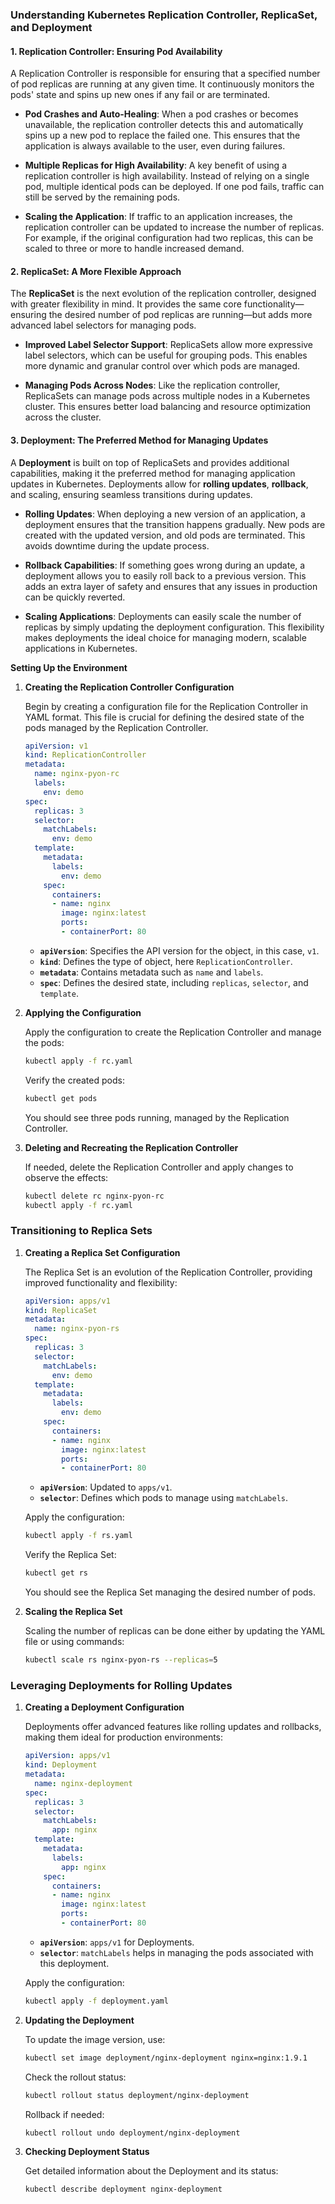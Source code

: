 ### Understanding Kubernetes Replication Controller, ReplicaSet, and Deployment

#### 1. **Replication Controller: Ensuring Pod Availability**

A Replication Controller is responsible for ensuring that a specified number of pod replicas are running at any given time. It continuously monitors the pods' state and spins up new ones if any fail or are terminated.

- **Pod Crashes and Auto-Healing**: When a pod crashes or becomes unavailable, the replication controller detects this and automatically spins up a new pod to replace the failed one. This ensures that the application is always available to the user, even during failures.
  
- **Multiple Replicas for High Availability**: A key benefit of using a replication controller is high availability. Instead of relying on a single pod, multiple identical pods can be deployed. If one pod fails, traffic can still be served by the remaining pods.

- **Scaling the Application**: If traffic to an application increases, the replication controller can be updated to increase the number of replicas. For example, if the original configuration had two replicas, this can be scaled to three or more to handle increased demand.



#### 2. **ReplicaSet: A More Flexible Approach**

The **ReplicaSet** is the next evolution of the replication controller, designed with greater flexibility in mind. It provides the same core functionality—ensuring the desired number of pod replicas are running—but adds more advanced label selectors for managing pods.

- **Improved Label Selector Support**: ReplicaSets allow more expressive label selectors, which can be useful for grouping pods. This enables more dynamic and granular control over which pods are managed.

- **Managing Pods Across Nodes**: Like the replication controller, ReplicaSets can manage pods across multiple nodes in a Kubernetes cluster. This ensures better load balancing and resource optimization across the cluster.


#### 3. **Deployment: The Preferred Method for Managing Updates**

A **Deployment** is built on top of ReplicaSets and provides additional capabilities, making it the preferred method for managing application updates in Kubernetes. Deployments allow for **rolling updates**, **rollback**, and scaling, ensuring seamless transitions during updates.

- **Rolling Updates**: When deploying a new version of an application, a deployment ensures that the transition happens gradually. New pods are created with the updated version, and old pods are terminated. This avoids downtime during the update process.

- **Rollback Capabilities**: If something goes wrong during an update, a deployment allows you to easily roll back to a previous version. This adds an extra layer of safety and ensures that any issues in production can be quickly reverted.

- **Scaling Applications**: Deployments can easily scale the number of replicas by simply updating the deployment configuration. This flexibility makes deployments the ideal choice for managing modern, scalable applications in Kubernetes.

**Setting Up the Environment**

1. **Creating the Replication Controller Configuration**

   Begin by creating a configuration file for the Replication Controller in YAML format. This file is crucial for defining the desired state of the pods managed by the Replication Controller.

   ```yaml
   apiVersion: v1
   kind: ReplicationController
   metadata:
     name: nginx-pyon-rc
     labels:
       env: demo
   spec:
     replicas: 3
     selector:
       matchLabels:
         env: demo
     template:
       metadata:
         labels:
           env: demo
       spec:
         containers:
         - name: nginx
           image: nginx:latest
           ports:
           - containerPort: 80
   ```

   - **`apiVersion`**: Specifies the API version for the object, in this case, `v1`.
   - **`kind`**: Defines the type of object, here `ReplicationController`.
   - **`metadata`**: Contains metadata such as `name` and `labels`.
   - **`spec`**: Defines the desired state, including `replicas`, `selector`, and `template`.

2. **Applying the Configuration**

   Apply the configuration to create the Replication Controller and manage the pods:

   ```bash
   kubectl apply -f rc.yaml
   ```

   Verify the created pods:

   ```bash
   kubectl get pods
   ```

   You should see three pods running, managed by the Replication Controller.

3. **Deleting and Recreating the Replication Controller**

   If needed, delete the Replication Controller and apply changes to observe the effects:

   ```bash
   kubectl delete rc nginx-pyon-rc
   kubectl apply -f rc.yaml
   ```

### Transitioning to Replica Sets

1. **Creating a Replica Set Configuration**

   The Replica Set is an evolution of the Replication Controller, providing improved functionality and flexibility:

   ```yaml
   apiVersion: apps/v1
   kind: ReplicaSet
   metadata:
     name: nginx-pyon-rs
   spec:
     replicas: 3
     selector:
       matchLabels:
         env: demo
     template:
       metadata:
         labels:
           env: demo
       spec:
         containers:
         - name: nginx
           image: nginx:latest
           ports:
           - containerPort: 80
   ```

   - **`apiVersion`**: Updated to `apps/v1`.
   - **`selector`**: Defines which pods to manage using `matchLabels`.

   Apply the configuration:

   ```bash
   kubectl apply -f rs.yaml
   ```

   Verify the Replica Set:

   ```bash
   kubectl get rs
   ```

   You should see the Replica Set managing the desired number of pods.

2. **Scaling the Replica Set**

   Scaling the number of replicas can be done either by updating the YAML file or using commands:

   ```bash
   kubectl scale rs nginx-pyon-rs --replicas=5
   ```

### Leveraging Deployments for Rolling Updates

1. **Creating a Deployment Configuration**

   Deployments offer advanced features like rolling updates and rollbacks, making them ideal for production environments:

   ```yaml
   apiVersion: apps/v1
   kind: Deployment
   metadata:
     name: nginx-deployment
   spec:
     replicas: 3
     selector:
       matchLabels:
         app: nginx
     template:
       metadata:
         labels:
           app: nginx
       spec:
         containers:
         - name: nginx
           image: nginx:latest
           ports:
           - containerPort: 80
   ```

   - **`apiVersion`**: `apps/v1` for Deployments.
   - **`selector`**: `matchLabels` helps in managing the pods associated with this deployment.

   Apply the configuration:

   ```bash
   kubectl apply -f deployment.yaml
   ```

2. **Updating the Deployment**

   To update the image version, use:

   ```bash
   kubectl set image deployment/nginx-deployment nginx=nginx:1.9.1
   ```

   Check the rollout status:

   ```bash
   kubectl rollout status deployment/nginx-deployment
   ```

   Rollback if needed:

   ```bash
   kubectl rollout undo deployment/nginx-deployment
   ```

3. **Checking Deployment Status**

   Get detailed information about the Deployment and its status:

   ```bash
   kubectl describe deployment nginx-deployment
   ```

